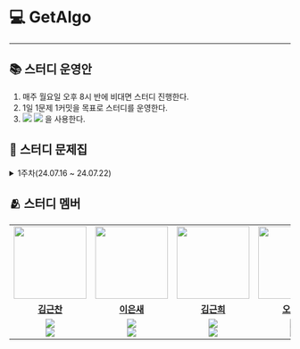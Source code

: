 # 💻 GetAlgo
---

## 📚 스터디 운영안
1. 매주 월요일 오후 8시 반에 비대면 스터디 진행한다.
2. 1일 1문제 1커밋을 목표로 스터디를 운영한다. 
3.  <img src="https://img.shields.io/badge/C-A8B9CC?style=flat-square&logo=C&logoColor=white"/> <img src="https://img.shields.io/badge/C++-00599C?style=flat-square&logo=C%2B%2B&logoColor=white"/> 을 사용한다.

## 📑 스터디 문제집
<details>
<summary>1주차(24.07.16 ~ 24.07.22)</summary>
<div markdown="1">       

|문제 출처(플랫폼)|문제 이름|난이도|알고리즘|
|:---:|:---:|:---:|:---:|
|BOJ|[별 찍기 - 2](https://www.acmicpc.net/problem/2439)|<img src="https://static.solved.ac/tier_small/3.svg" alt="Bronze IV" class="css-1vnxcg0" width="225px" height="25px">|```프기```|
|BOJ|[숫자의 합](https://www.acmicpc.net/problem/11720)||```프기```|
|BOJ|[A + B - C](https://www.acmicpc.net/problem/31403)||```프기```|
|BOJ|[최댓값](https://www.acmicpc.net/problem/2562)||```프기```|
|BOJ|[알람 시계](https://www.acmicpc.net/problem/2884)||```프기```|
|BOJ|[ACM 호텔](https://www.acmicpc.net/problem/10250)||```프기```|
|BOJ|[최소, 최대](https://www.acmicpc.net/problem/10818)||```프기```|
|BOJ|[단어의 개수](https://www.acmicpc.net/problem/1152)||```프기```|
|BOJ|[숫자의 개수](https://www.acmicpc.net/problem/2577)||```프기```|
|BOJ|[문자열 반복](https://www.acmicpc.net/problem/2675)||```프기```|
|BOJ|[음계](https://www.acmicpc.net/problem/2920)||```프기```|
|BOJ|[나머지](https://www.acmicpc.net/problem/3052)||```프기```|
|BOJ|[OX퀴즈](https://www.acmicpc.net/problem/8958)||```프기```|
|BOJ|[알파벳 찾기](https://www.acmicpc.net/problem/10809)||```프기```|
</div>
</details>

## 🫂 스터디 멤버
<table>
 <tr>
    <td align="center"><a href="https://github.com/geunchanKim"><img src="https://avatars.githubusercontent.com/geunchanKim" width="130px;" alt=""></a></td>
    <td align="center"><a href="https://github.com/codingbird1234"><img src="https://avatars.githubusercontent.com/codingbird1234" width="130px;" alt=""></a></td>
    <td align="center"><a href="https://github.com/g1nya2"><img src="https://avatars.githubusercontent.com/g1nya2" width="130px;" alt=""></a></td>
    <td align="center"><a href="https://github.com/junhyeok0331"><img src="https://avatars.githubusercontent.com/junhyeok1234" width="130px;" alt=""></a></td>
    <td align="center"><a href="https://github.com/two2e"><img src="https://avatars.githubusercontent.com/two2e" width="130px;" alt=""></a></td>
  </tr>
  <tr>
    <td align="center"><a href="https://github.com/geunchanKim"><b>김근찬</b></a></td>
    <td align="center"><a href="https://github.com/codingbird1234"><b>이은새</b></a></td>
    <td align="center"><a href="https://github.com/g1nya2"><b>김근희</b></a></td>
    <td align="center"><a href="https://github.com/junhteok1234"><b>오준혁</b></a></td>
    <td align="center"><a href="https://github.com/two2e"><b>하윤지</b></a></td>
  </tr>
  <tr> 
    <td align="center"><img src="https://img.shields.io/badge/C-A8B9CC?style=flat-square&logo=C&logoColor=white"/><br/><img src="https://img.shields.io/badge/C++-00599C?style=flat-square&logo=C%2B%2B&logoColor=white"/></td>
    <td align="center"><img src="https://img.shields.io/badge/C-A8B9CC?style=flat-square&logo=C&logoColor=white"/><br/><img src="https://img.shields.io/badge/C++-00599C?style=flat-square&logo=C%2B%2B&logoColor=white"/></td>
    <td align="center"><img src="https://img.shields.io/badge/C-A8B9CC?style=flat-square&logo=C&logoColor=white"/><br/><img src="https://img.shields.io/badge/C++-00599C?style=flat-square&logo=C%2B%2B&logoColor=white"/></td>
    <td align="center"><img src="https://img.shields.io/badge/C-A8B9CC?style=flat-square&logo=C&logoColor=white"/><br/><img src="https://img.shields.io/badge/C++-00599C?style=flat-square&logo=C%2B%2B&logoColor=white"/></td>
    <td align="center"><img src="https://img.shields.io/badge/C-A8B9CC?style=flat-square&logo=C&logoColor=white"/><br/><img src="https://img.shields.io/badge/C++-00599C?style=flat-square&logo=C%2B%2B&logoColor=white"/></td>
  </tr> 
</table>
